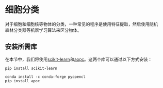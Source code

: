# 细胞分类

对于细胞和细胞核等物体的分类，一种常见的程序是使用特征提取，然后使用随机森林分类器等机器学习算法来区分物体。

## 安装所需库

在本节中，我们将使用[scikit-learn](https://scikit-learn.org)和[aopc](https://github.com/haesleinhuepf/apoc)。这两个库可以通过以下方式安装：

```
pip install scikit-learn
```

```
conda install -c conda-forge pyopencl
pip install apoc
```